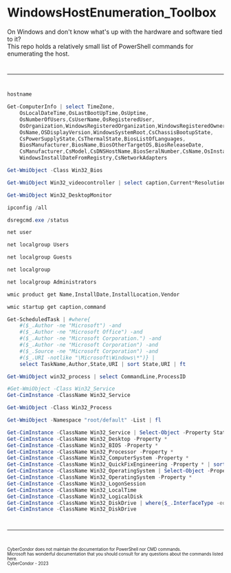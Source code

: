 # WindowsHostEnumeration_Toolbox

On Windows and don't know what's up with the hardware and software tied to it?<br>
This repo holds a relatively small list of PowerShell commands for enumerating the host.

#
---
#

```PowerShell
hostname

Get-ComputerInfo | select TimeZone,
    OsLocalDateTime,OsLastBootUpTime,OsUptime,
    OsNumberOfUsers,CsUserName,OsRegisteredUser,
    OsOrganization,WindowsRegisteredOrganization,WindowsRegisteredOwner,
    OsName,OSDisplayVersion,WindowsSystemRoot,CsChassisBootupState,
    CsPowerSupplyState,CsThermalState,BiosListOfLanguages,
    BiosManufacturer,BiosName,BiosOtherTargetOS,BiosReleaseDate,
    CsManufacturer,CsModel,CsDNSHostName,BiosSeralNumber,CsName,OsInstallDate,
    WindowsInstallDateFromRegistry,CsNetworkAdapters

Get-WmiObject -Class Win32_Bios

Get-WmiObject Win32_videocontroller | select caption,Current*Resolution

Get-WmiObject Win32_DesktopMonitor

ipconfig /all

dsregcmd.exe /status

net user

net localgroup Users

net localgroup Guests

net localgroup

net localgroup Administrators

wmic product get Name,InstallDate,InstallLocation,Vendor

wmic startup get caption,command

Get-ScheduledTask | #where{
    #($_.Author -ne "Microsoft") -and     
    #($_.Author -ne "Microsoft Office") -and
    #($_.Author -ne "Microsoft Corporation.") -and 
    #($_.Author -ne "Microsoft Corporation") -and 
    #($_.Source -ne "Microsoft Corporation") -and
    #($_.URI -notlike "\Microsoft\Windows\*")} | 
    select TaskName,Author,State,URI | sort State,URI | ft

Get-WmiObject win32_process | select CommandLine,ProcessID

#Get-WmiObject -Class Win32_Service
Get-CimInstance -ClassName Win32_Service

Get-WmiObject -Class Win32_Process

Get-WmiObject -Namespace "root/default" -List | fl

Get-CimInstance -ClassName Win32_Service | Select-Object -Property Status,Name,DisplayName
Get-CimInstance -ClassName Win32_Desktop -Property *
Get-CimInstance -ClassName Win32_BIOS -Property *
Get-CimInstance -ClassName Win32_Processor -Property *
Get-CimInstance -ClassName Win32_ComputerSystem -Property *
Get-CimInstance -ClassName Win32_QuickFixEngineering -Property * | sort InstalledOn
Get-CimInstance -ClassName Win32_OperatingSystem | Select-Object -Property *user*
Get-CimInstance -ClassName Win32_OperatingSystem -Property *
Get-CimInstance -ClassName Win32_LogonSession
Get-CimInstance -ClassName Win32_LocalTime
Get-CimInstance -ClassName Win32_LogicalDisk
Get-CimInstance -ClassName Win32_DiskDrive | where{$_.InterfaceType -eq 'USB'}
Get-CimInstance -ClassName Win32_DiskDrive 
```

#
---
#

<sub><sup>CyberCondor does not maintain the documentation for PowerShell nor CMD commands. <br>
Microsoft has wonderful documentation that you should consult for any questions about the commands listed here.</sup></sub><br>
<sub><sup>CyberCondor - 2023</sup></sub>
